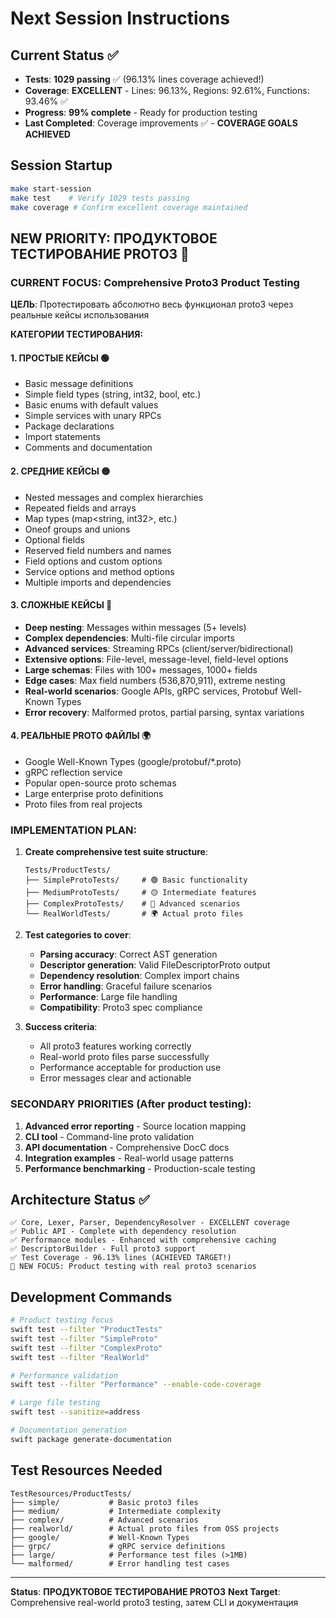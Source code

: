 # Next Session Instructions

## Current Status ✅
- **Tests**: **1029 passing** ✅ (96.13% lines coverage achieved!)
- **Coverage**: **EXCELLENT** - Lines: 96.13%, Regions: 92.61%, Functions: 93.46% ✅
- **Progress**: **99% complete** - Ready for production testing
- **Last Completed**: Coverage improvements ✅ - **COVERAGE GOALS ACHIEVED**

## Session Startup
```bash
make start-session
make test    # Verify 1029 tests passing
make coverage # Confirm excellent coverage maintained
```

## **NEW PRIORITY**: ПРОДУКТОВОЕ ТЕСТИРОВАНИЕ PROTO3 🎯

### **CURRENT FOCUS**: Comprehensive Proto3 Product Testing

**ЦЕЛЬ**: Протестировать абсолютно весь функционал proto3 через реальные кейсы использования

**КАТЕГОРИИ ТЕСТИРОВАНИЯ:**

#### **1. ПРОСТЫЕ КЕЙСЫ** 🟢
- Basic message definitions
- Simple field types (string, int32, bool, etc.)
- Basic enums with default values
- Simple services with unary RPCs
- Package declarations
- Import statements
- Comments and documentation

#### **2. СРЕДНИЕ КЕЙСЫ** 🟡
- Nested messages and complex hierarchies
- Repeated fields and arrays
- Map types (map<string, int32>, etc.)
- Oneof groups and unions
- Optional fields
- Reserved field numbers and names
- Field options and custom options
- Service options and method options
- Multiple imports and dependencies

#### **3. СЛОЖНЫЕ КЕЙСЫ** 🔴
- **Deep nesting**: Messages within messages (5+ levels)
- **Complex dependencies**: Multi-file circular imports
- **Advanced services**: Streaming RPCs (client/server/bidirectional)
- **Extensive options**: File-level, message-level, field-level options
- **Large schemas**: Files with 100+ messages, 1000+ fields
- **Edge cases**: Max field numbers (536,870,911), extreme nesting
- **Real-world scenarios**: Google APIs, gRPC services, Protobuf Well-Known Types
- **Error recovery**: Malformed protos, partial parsing, syntax variations

#### **4. РЕАЛЬНЫЕ PROTO ФАЙЛЫ** 🌍
- Google Well-Known Types (google/protobuf/*.proto)
- gRPC reflection service
- Popular open-source proto schemas
- Large enterprise proto definitions
- Proto files from real projects

### **IMPLEMENTATION PLAN**:

1. **Create comprehensive test suite structure**:
   ```
   Tests/ProductTests/
   ├── SimpleProtoTests/     # 🟢 Basic functionality
   ├── MediumProtoTests/     # 🟡 Intermediate features  
   ├── ComplexProtoTests/    # 🔴 Advanced scenarios
   └── RealWorldTests/       # 🌍 Actual proto files
   ```

2. **Test categories to cover**:
   - **Parsing accuracy**: Correct AST generation
   - **Descriptor generation**: Valid FileDescriptorProto output
   - **Dependency resolution**: Complex import chains
   - **Error handling**: Graceful failure scenarios
   - **Performance**: Large file handling
   - **Compatibility**: Proto3 spec compliance

3. **Success criteria**: 
   - All proto3 features working correctly
   - Real-world proto files parse successfully
   - Performance acceptable for production use
   - Error messages clear and actionable

### **SECONDARY PRIORITIES** (After product testing):
1. **Advanced error reporting** - Source location mapping
2. **CLI tool** - Command-line proto validation
3. **API documentation** - Comprehensive DocC docs
4. **Integration examples** - Real-world usage patterns
5. **Performance benchmarking** - Production-scale testing

## Architecture Status ✅
```
✅ Core, Lexer, Parser, DependencyResolver - EXCELLENT coverage
✅ Public API - Complete with dependency resolution  
✅ Performance modules - Enhanced with comprehensive caching
✅ DescriptorBuilder - Full proto3 support
✅ Test Coverage - 96.13% lines (ACHIEVED TARGET!)
🎯 NEW FOCUS: Product testing with real proto3 scenarios
```

## Development Commands
```bash
# Product testing focus
swift test --filter "ProductTests"
swift test --filter "SimpleProto"
swift test --filter "ComplexProto"
swift test --filter "RealWorld"

# Performance validation
swift test --filter "Performance" --enable-code-coverage

# Large file testing  
swift test --sanitize=address

# Documentation generation
swift package generate-documentation
```

## Test Resources Needed
```
TestResources/ProductTests/
├── simple/           # Basic proto3 files
├── medium/           # Intermediate complexity
├── complex/          # Advanced scenarios
├── realworld/        # Actual proto files from OSS projects
├── google/           # Well-Known Types
├── grpc/             # gRPC service definitions
├── large/            # Performance test files (>1MB)
└── malformed/        # Error handling test cases
```

---
**Status**: **ПРОДУКТОВОЕ ТЕСТИРОВАНИЕ PROTO3**
**Next Target**: Comprehensive real-world proto3 testing, затем CLI и документация
